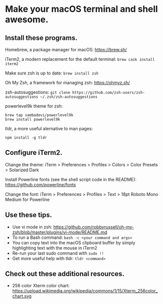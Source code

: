 # Make your macOS terminal and shell awesome.

## Install these programs.

Homebrew, a package manager for macOS: https://brew.sh/

iTerm2, a modern replacement for the default terminal: `brew cask install iterm2`

Make sure zsh is up to date: `brew install zsh`

Oh My Zsh, a framework for managing zsh: https://ohmyz.sh/

zsh-autosuggestions: `git clone https://github.com/zsh-users/zsh-autosuggestions ~/.zsh/zsh-autosuggestions`

powerlevel9k theme for zsh:

    brew tap sambadevi/powerlevel9k
    brew install powerlevel9k
    
tldr, a more useful alernative to man pages:

    npm install -g tldr

## Configure iTerm2.

Change the theme: iTerm > Preferences > Profiles > Colors > Color Presets > Solarized Dark 

Install Powerline fonts (see the shell script code in the README): https://github.com/powerline/fonts

Change the font: iTerm > Preferences > Profiles > Text > 18pt Roboto Mono Medium for Powerline

## Use these tips.

* Use vi mode in zsh: https://github.com/robbyrussell/oh-my-zsh/blob/master/plugins/vi-mode/README.md
* To run a Bash command: `bash -c <your command and args>`
* You can copy text into the macOS clipboard buffer by simply highlighting text with the mouse in iTerm2
* Re-run your last sudo command with `sudo !!`
* Get more useful help with tldr: `tldr <command>`

## Check out these additional resources.

* 256 color Xterm color chart: https://upload.wikimedia.org/wikipedia/commons/1/15/Xterm_256color_chart.svg
